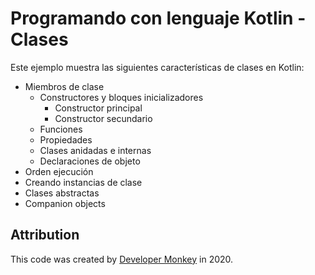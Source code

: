 # Programando con lenguaje Kotlin - Clases

Este ejemplo muestra las siguientes características de clases en Kotlin:

* Miembros de clase
    * Constructores y bloques inicializadores 
        * Constructor principal
        * Constructor secundario
    * Funciones 
    * Propiedades 
    * Clases anidadas e internas 
    * Declaraciones de objeto
* Orden ejecución
* Creando instancias de clase
* Clases abstractas
* Companion objects

## Attribution

This code was created by [Developer Monkey](https://developermonkey.es) in 2020.
